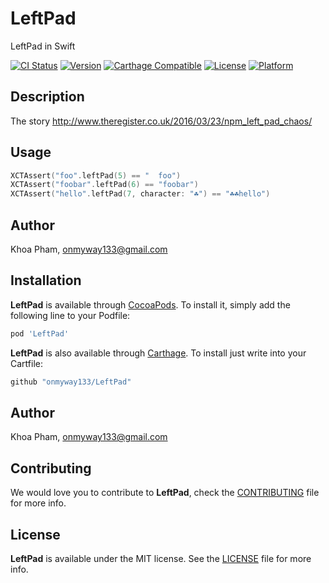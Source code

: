 # LeftPad
LeftPad in Swift

[![CI Status](http://img.shields.io/travis/onmyway133/LeftPad.svg?style=flat)](https://travis-ci.org/onmyway133/LeftPad)
[![Version](https://img.shields.io/cocoapods/v/LeftPad.svg?style=flat)](http://cocoadocs.org/docsets/LeftPad)
[![Carthage Compatible](https://img.shields.io/badge/Carthage-compatible-4BC51D.svg?style=flat)](https://github.com/Carthage/Carthage)
[![License](https://img.shields.io/cocoapods/l/LeftPad.svg?style=flat)](http://cocoadocs.org/docsets/LeftPad)
[![Platform](https://img.shields.io/cocoapods/p/LeftPad.svg?style=flat)](http://cocoadocs.org/docsets/LeftPad)

## Description

The story http://www.theregister.co.uk/2016/03/23/npm_left_pad_chaos/

## Usage

```swift
XCTAssert("foo".leftPad(5) == "  foo")
XCTAssert("foobar".leftPad(6) == "foobar")
XCTAssert("hello".leftPad(7, character: "☘") == "☘☘hello")
```

## Author

Khoa Pham, onmyway133@gmail.com

## Installation

**LeftPad** is available through [CocoaPods](http://cocoapods.org). To install
it, simply add the following line to your Podfile:

```ruby
pod 'LeftPad'
```

**LeftPad** is also available through [Carthage](https://github.com/Carthage/Carthage).
To install just write into your Cartfile:

```ruby
github "onmyway133/LeftPad"
```

## Author

Khoa Pham, onmyway133@gmail.com

## Contributing

We would love you to contribute to **LeftPad**, check the [CONTRIBUTING](https://github.com/onmyway133/LeftPad/blob/master/CONTRIBUTING.md) file for more info.

## License

**LeftPad** is available under the MIT license. See the [LICENSE](https://github.com/onmyway133/LeftPad/blob/master/LICENSE.md) file for more info.
